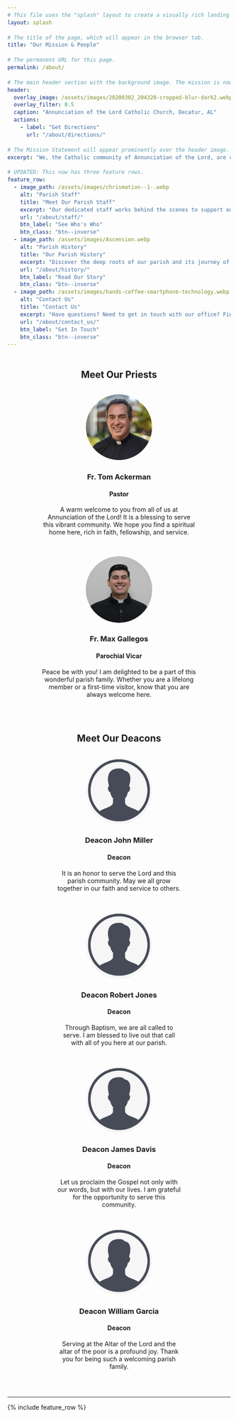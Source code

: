 ```yaml
---
# This file uses the "splash" layout to create a visually rich landing page.
layout: splash

# The title of the page, which will appear in the browser tab.
title: "Our Mission & People"

# The permanent URL for this page.
permalink: /about/

# The main header section with the background image. The mission is now the focus.
header:
  overlay_image: /assets/images/20200302_204320-cropped-blur-dark2.webp
  overlay_filter: 0.5
  caption: "Annunciation of the Lord Catholic Church, Decatur, AL"
  actions:
    - label: "Get Directions"
      url: "/about/directions/"

# The Mission Statement will appear prominently over the header image.
excerpt: "We, the Catholic community of Annunciation of the Lord, are called by God and centered in the Eucharist to be a welcoming parish, to evangelize, and to serve our community through faith, hope, and love."

# UPDATED: This now has three feature rows.
feature_row:
  - image_path: /assets/images/chrismation--1-.webp
    alt: "Parish Staff"
    title: "Meet Our Parish Staff"
    excerpt: "Our dedicated staff works behind the scenes to support our parish's mission and ministries."
    url: "/about/staff/"
    btn_label: "See Who's Who"
    btn_class: "btn--inverse"
  - image_path: /assets/images/Ascension.webp
    alt: "Parish History"
    title: "Our Parish History"
    excerpt: "Discover the deep roots of our parish and its journey of faith serving the Decatur area."
    url: "/about/history/"
    btn_label: "Read Our Story"
    btn_class: "btn--inverse"
  - image_path: /assets/images/hands-coffee-smartphone-technology.webp
    alt: "Contact Us"
    title: "Contact Us"
    excerpt: "Have questions? Need to get in touch with our office? Find all of our contact information here."
    url: "/about/contact_us/"
    btn_label: "Get In Touch"
    btn_class: "btn--inverse"
---
```


<div class="priest-profiles" style="text-align: center; margin-top: 3rem; margin-bottom: 2rem;">
  <h2>Meet Our Priests</h2>
</div>
<div class="grid__wrapper" style="display: flex; flex-wrap: wrap; justify-content: space-evenly; align-items: flex-start;">
  <div class="grid__item" style="max-width: 350px; margin-bottom: 2rem; text-align: center;">
    <img src="/assets/images/ackerman.webp" alt="Rev. Michael Smith" style="border-radius: 50%; width: 150px; height: 150px; object-fit: cover;">
    <h3>Fr. Tom Ackerman</h3>
    <h4>Pastor</h4>
    <p>A warm welcome to you from all of us at Annunciation of the Lord! It is a blessing to serve this vibrant community. We hope you find a spiritual home here, rich in faith, fellowship, and service.</p>
  </div>
  <div class="grid__item" style="max-width: 350px; margin-bottom: 2rem; text-align: center;">
    <img src="/assets/images/gallegos.webp" alt="Rev. David Chen" style="border-radius: 50%; width: 150px; height: 150px; object-fit: cover;">
    <h3>Fr. Max Gallegos</h3>
    <h4>Parochial Vicar</h4>
    <p>Peace be with you! I am delighted to be a part of this wonderful parish family. Whether you are a lifelong member or a first-time visitor, know that you are always welcome here.</p>
  </div>
</div>

<div class="deacon-profiles" style="text-align: center; margin-top: 2rem; margin-bottom: 2rem;">
  <h2>Meet Our Deacons</h2>
</div>
<div class="grid__wrapper" style="display: flex; flex-wrap: wrap; justify-content: space-evenly; align-items: flex-start;">
  <div class="grid__item" style="max-width: 280px; margin-bottom: 2rem; text-align: center;">
    <img src="/assets/images/bio-photo-2.webp" alt="Deacon John Miller" style="border-radius: 50%; width: 150px; height: 150px; object-fit: cover;">
    <h3>Deacon John Miller</h3>
    <h4>Deacon</h4>
    <p>It is an honor to serve the Lord and this parish community. May we all grow together in our faith and service to others.</p>
  </div>
  <div class="grid__item" style="max-width: 280px; margin-bottom: 2rem; text-align: center;">
    <img src="/assets/images/bio-photo-2.webp" alt="Deacon Robert Jones" style="border-radius: 50%; width: 150px; height: 150px; object-fit: cover;">
    <h3>Deacon Robert Jones</h3>
    <h4>Deacon</h4>
    <p>Through Baptism, we are all called to serve. I am blessed to live out that call with all of you here at our parish.</p>
  </div>
  <div class="grid__item" style="max-width: 280px; margin-bottom: 2rem; text-align: center;">
    <img src="/assets/images/bio-photo-2.webp" alt="Deacon James Davis" style="border-radius: 50%; width: 150px; height: 150px; object-fit: cover;">
    <h3>Deacon James Davis</h3>
    <h4>Deacon</h4>
    <p>Let us proclaim the Gospel not only with our words, but with our lives. I am grateful for the opportunity to serve this community.</p>
  </div>
  <div class="grid__item" style="max-width: 280px; margin-bottom: 2rem; text-align: center;">
    <img src="/assets/images/bio-photo-2.webp" alt="Deacon William Garcia" style="border-radius: 50%; width: 150px; height: 150px; object-fit: cover;">
    <h3>Deacon William Garcia</h3>
    <h4>Deacon</h4>
    <p>Serving at the Altar of the Lord and the altar of the poor is a profound joy. Thank you for being such a welcoming parish family.</p>
  </div>
</div>

<hr>

{% include feature_row %}